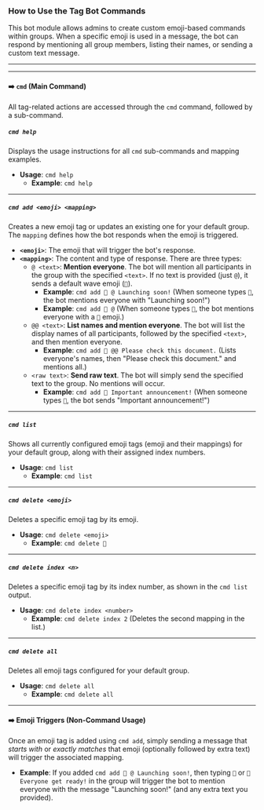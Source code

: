 ### How to Use the Tag Bot Commands

This bot module allows admins to create custom emoji-based commands within groups. When a specific emoji is used in a message, the bot can respond by mentioning all group members, listing their names, or sending a custom text message.

***

---

#### ➡️ `cmd` (Main Command)

All tag-related actions are accessed through the `cmd` command, followed by a sub-command.

##### `cmd help`

Displays the usage instructions for all `cmd` sub-commands and mapping examples.

* **Usage**: `cmd help`
    * **Example**: `cmd help`

---

##### `cmd add <emoji> <mapping>`

Creates a new emoji tag or updates an existing one for your default group. The `mapping` defines how the bot responds when the emoji is triggered.

* **`<emoji>`**: The emoji that will trigger the bot's response.
* **`<mapping>`**: The content and type of response. There are three types:
    * `@ <text>`: **Mention everyone**. The bot will mention all participants in the group with the specified `<text>`. If no text is provided (just `@`), it sends a default wave emoji (`👋`).
        * **Example**: `cmd add 🚀 @ Launching soon!` (When someone types `🚀`, the bot mentions everyone with "Launching soon!")
        * **Example**: `cmd add 👋 @` (When someone types `👋`, the bot mentions everyone with a `👋` emoji.)
    * `@@ <text>`: **List names and mention everyone**. The bot will list the display names of all participants, followed by the specified `<text>`, and then mention everyone.
        * **Example**: `cmd add 📝 @@ Please check this document.` (Lists everyone's names, then "Please check this document." and mentions all.)
    * `<raw text>`: **Send raw text**. The bot will simply send the specified text to the group. No mentions will occur.
        * **Example**: `cmd add 📢 Important announcement!` (When someone types `📢`, the bot sends "Important announcement!")

---

##### `cmd list`

Shows all currently configured emoji tags (emoji and their mappings) for your default group, along with their assigned index numbers.

* **Usage**: `cmd list`
    * **Example**: `cmd list`

---

##### `cmd delete <emoji>`

Deletes a specific emoji tag by its emoji.

* **Usage**: `cmd delete <emoji>`
    * **Example**: `cmd delete 🚀`

---

##### `cmd delete index <n>`

Deletes a specific emoji tag by its index number, as shown in the `cmd list` output.

* **Usage**: `cmd delete index <number>`
    * **Example**: `cmd delete index 2` (Deletes the second mapping in the list.)

---

##### `cmd delete all`

Deletes all emoji tags configured for your default group.

* **Usage**: `cmd delete all`
    * **Example**: `cmd delete all`

---

#### ➡️ **Emoji Triggers (Non-Command Usage)**

Once an emoji tag is added using `cmd add`, simply sending a message that *starts with* or *exactly matches* that emoji (optionally followed by extra text) will trigger the associated mapping.

* **Example**: If you added `cmd add 🚀 @ Launching soon!`, then typing `🚀` or `🚀 Everyone get ready!` in the group will trigger the bot to mention everyone with the message "Launching soon!" (and any extra text you provided).
